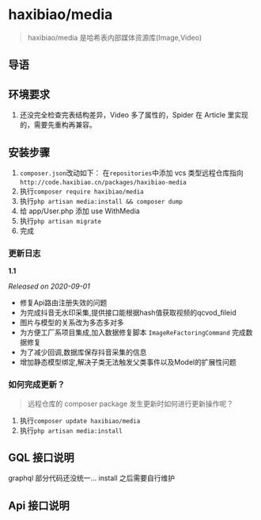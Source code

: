 # haxibiao/media

> haxibiao/media 是哈希表内部媒体资源库(Image,Video)

## 导语

## 环境要求

1. 还没完全检查完表结构差异，Video 多了属性的，Spider 在 Article 里实现的，需要先重构再兼容。

## 安装步骤

1. `composer.json`改动如下：
   在`repositories`中添加 vcs 类型远程仓库指向
   `http://code.haxibiao.cn/packages/haxibiao-media`
2. 执行`composer require haxibiao/media`
3. 执行`php artisan media:install && composer dump`
4. 给 app/User.php 添加 use WithMedia
5. 执行`php artisan migrate`
6. 完成

### 更新日志
**1.1**

_Released on 2020-09-01_

- 修复Api路由注册失效的问题
- 为完成抖音无水印采集,提供接口能根据hash值获取视频的qcvod_fileid
- 图片与模型的关系改为多态多对多
- 为方便工厂系项目集成,加入数据修复脚本 `ImageReFactoringCommand` 完成数据修复
- 为了减少回调,数据库保存抖音采集的信息
- 增加静态模型绑定,解决子类无法触发父类事件以及Model的扩展性问题


### 如何完成更新？

> 远程仓库的 composer package 发生更新时如何进行更新操作呢？

1. 执行`composer update haxibiao/media`
2. 执行`php artisan media:install`

## GQL 接口说明

graphql 部分代码还没统一... install 之后需要自行维护

## Api 接口说明
